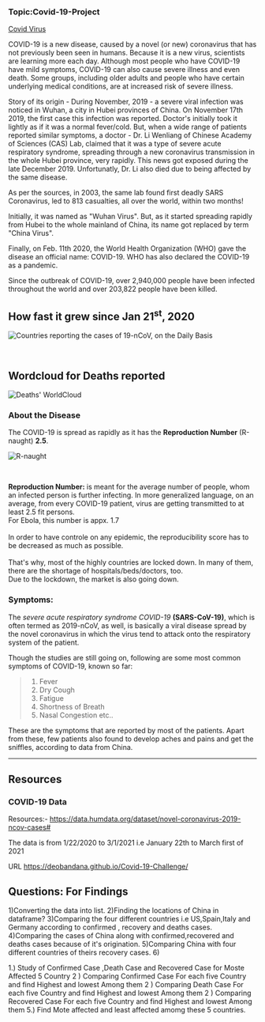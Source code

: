 ### Topic:Covid-19-Project

[Covid Virus](covid.png)

 COVID-19 is a new disease, caused by a novel (or new) coronavirus that has not previously been seen in humans.
 Because it is a new virus, scientists are learning more each day. 
 Although most people who have COVID-19 have mild symptoms, COVID-19 can also cause severe illness and even death.
 Some groups, including older adults and people who have certain underlying medical conditions, are at increased risk of severe illness.


 Story of its origin -
During November, 2019 - a severe viral infection was noticed in Wuhan, a city in Hubei provinces of China. On November 17th 2019, the first case this infection was reported. Doctor's initially took it lightly as if it was a normal fever/cold. But, when a wide range of patients reported similar symptoms, a doctor - Dr. Li Wenliang of Chinese Academy of Sciences (CAS) Lab, claimed that it was a type of severe acute respiratory syndrome, spreading through a new coronavirus transmission in the whole Hubei province, very rapidly. This news got exposed during the late December 2019. Unfortunatly, Dr. Li also died due to being affected by the same disease.

As per the sources, in 2003, the same lab found first deadly SARS Coronavirus, led to 813 casualties, all over the world, within two months!

Initially, it was named as "Wuhan Virus". But, as it started spreading rapidly from Hubei to the whole mainland of China, its name got replaced by term "China Virus".


Finally, on Feb. 11th 2020, the World Health Organization (WHO) gave the disease an official name: COVID-19.
WHO has also declared the COVID-19 as a pandemic.


Since the outbreak of COVID-19, over 2,940,000 people have been infected throughout the world and over 203,822 people have been killed.


## How fast it grew since Jan 21<sup>st</sup>, 2020

![Countries reporting the cases of 19-nCoV, on the Daily Basis](COVID-19/PLOTS/maps/gifs/everAffected.gif)

<br /> 

## Wordcloud for Deaths reported

![Deaths' WorldCloud](COVID-19/PLOTS/wordclouds/deaths.png)

### About the Disease

The COVID-19 is spread as rapidly as it has the **Reproduction Number** (R-naught) **2.5**.

![R-naught](COVID-19/PLOTS/others/rnaught.png)

<br />

**Reproduction Number:** is meant for the average number of people, whom an infected person is further infecting. In more generalized language, on an average, from every COVID-19 patient, virus are getting transmitted to at least 2.5 fit persons.<br />
For Ebola, this number is appx. 1.7<br /><br />
In order to have controle on any epidemic, the reproducibility score has to be decreased as much as possible.<br /><br />
That's why, most of the highly countries are locked down. In many of them, there are the shortage of hospitals/beds/doctors, too.<br />
Due to the lockdown, the market is also going down.<br />


### Symptoms: 

The _severe acute respiratory syndrome COVID-19_ **(SARS-CoV-19)**, which is often termed as 2019-nCoV, as well, is basically a viral disease spread by the novel coronavirus in which the virus tend to attack onto the respiratory system of the patient.<br />

Though the studies are still going on, following are some most common symptoms of COVID-19, known so far:
> 1. Fever
> 2. Dry Cough
> 3. Fatigue
> 4. Shortness of Breath
> 5. Nasal Congestion etc..

These are the symptoms that are reported by most of the patients. Apart from these, few patients also found to develop aches and pains and get the sniffles, according to data from China.


<hr />

## Resources

### COVID-19 Data

Resources:- https://data.humdata.org/dataset/novel-coronavirus-2019-ncov-cases#

The data is from 1/22/2020 to 3/1/2021 i.e January 22th to March first of 2021

URL
 https://deobandana.github.io/Covid-19-Challenge/


## Questions: For Findings
1)Converting the data into list.
2)Finding the locations of China in dataframe?
3)Comparing the four different countries i.e US,Spain,Italy and Germany according to confirmed , recovery and deaths cases.
4)Comparing the cases of China along with confirmed,recovered and deaths cases because of it's origination.
5)Comparing China with four different countries of theirs recovery cases.
6)

1.) Study of Confirmed Case ,Death Case and Recovered Case for Moste Affected 5 Country 
2 ) Comparing Confirmed Case For each five Country and find Highest and lowest Among them 
2 ) Comparing Death Case For each five Country and find Highest and lowest Among them
2 ) Comparing Recovered  Case For each five Country and find Highest and lowest Among them
5.) Find Mote affected and least affected amomg these 5 countries. 
